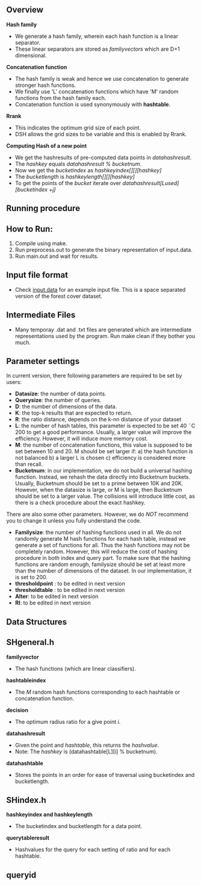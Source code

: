 Overview
--------

**Hash family**
- We generate a hash family, wherein each hash function is a linear separator.
- These linear separators are stored as *famliyvectors* which are D+1 dimensional.

**Concatenation function**
- The hash family is weak and hence we use concatenation to generate stronger hash functions.
- We finally use 'L' concatenation functions which have 'M' random functions from the hash family each.
- Concatenation function is used synonymously with **hashtable**.

**Rrank**
- This indicates the optimum grid size of each point.
- DSH allows the grid sizes to be variable and this is enabled by Rrank.

**Computing Hash of a new point**
- We get the hashresults of pre-computed data points in *datahashresult*.
- The *hashkey* equals *datahashresult % bucketnum*.
- Now we get the *bucketindex* as *hashkeyindex[][][hashkey]*
- The *bucketlength* is *hashkeylength[][][hashkey]*
- To get the points of the *bucket* iterate over *datahashresult[Lused][bucketindex +j]*

Running procedure
-----------------

## How to Run:

1. Compile using make.
2. Run preprocess.out to generate the binary representation of input.data.
3. Run main.out and wait for results.

## Input file format
- Check [input.data](tests/input.data) for an example input file. This is a space separated version
  of the forest cover dataset.

## Intermediate Files
- Many temporay .dat and .txt files are generated which are intermediate representations used by the
  program. Run make clean if they bother you much.

Parameter settings
------------------

In current version, there following parameters are required to be set by users:

- **Datasize**:  the number of data points.
- **Querysize**: the number of queries.
- **D**:  the number of dimensions of the data.
- **K**:  the top-k results that are expected to return.
- **R**:  the ratio distance, depends on the k-nn distance of your dataset
- **L**:  the number of hash tables, this parameter is expected to be set 40 ¨C 200 to get a good performance. Usually, a larger value will improve the efficiency. However, it will induce more memory cost.
- **M**: the number of concatenation functions, this value is supposed to be set between 10 and 20. M should be set larger if: a) the hash function is not balanced b) a larger L is chosen c) efficiency is considered more than recall.
- **Bucketnum**: in our implementation, we do not build a universal hashing function. Instead, we rehash the data directly into Bucketnum buckets. Usually, Bucketnum should be set to a prime between 10K and 20K. However, when the datasize is large, or M is large, then Bucketnum should be set to a larger value. The collisions will introduce little cost, as there is a check procedure about the exact hashkey.

There are also some other parameters. However, we do *NOT* recommend you to change it unless you fully understand the code.

- **Familysize**: the number of hashing functions used in all. We do not randomly generate M hash functions for each hash table, instead we generate a set of functions for all. Thus the hash functions may not be completely random. However, this will reduce the cost of hashing procedure in both index and query part. To make sure that the hashing functions are random enough, familysize should be set at least more than the number of dimensions of the dataset. In our implementation, it is set to 200.
- **thresholdpoint** : to be edited in next version
- **thresholdtable** : to be edited in next version
- **Alter**: to be edited in next version
- **RI**: to be edited in next version

Data Structures
--------------

## SHgeneral.h

**familyvector**
- The hash functions (which are linear classifiers).

**hashtableindex**
- The *M* random hash functions corresponding to each hashtable or concatenation function.

**decision**
- The optimum radius ratio for a give point *i*.

**datahashresult**
- Given the point and *hashtable*, this returns the *hashvalue*.
- Note: The *hashkey* is (datahashtable[L][i] % bucketnum).

**datahashtable**
- Stores the points in an order for ease of traversal using bucketindex and bucketlength.

## SHindex.h
**hashkeyindex and hashkeylength**
- The bucketindex and bucketlength for a data point.

**querytableresult**
- Hashvalues for the query for each setting of ratio and for each hashtable.

**queryid**
-
